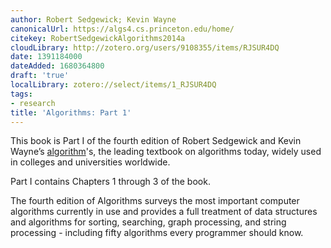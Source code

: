 ```yaml
---
author: Robert Sedgewick; Kevin Wayne
canonicalUrl: https://algs4.cs.princeton.edu/home/
citekey: RobertSedgewickAlgorithms2014a
cloudLibrary: http://zotero.org/users/9108355/items/RJSUR4DQ
date: 1391184000
dateAdded: 1680364800
draft: 'true'
localLibrary: zotero://select/items/1_RJSUR4DQ
tags:
- research
title: 'Algorithms: Part 1'
---
```


This book is Part I of the fourth edition of Robert Sedgewick and Kevin Wayne’s
[algorithm](./algorithm.md)'s, the leading textbook on algorithms today,
widely used in colleges and universities worldwide.

Part I contains Chapters 1 through 3 of the book.

The fourth edition of Algorithms surveys the most important computer algorithms
currently in use and provides a full treatment of data structures and algorithms
for sorting, searching, graph processing, and string processing - including
fifty algorithms every programmer should know.